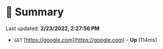 # 📖 Summary
Last updated: **2/23/2022, 2:27:56 PM**

- `GET` [https://google.com](https://google.com) - **Up** (114ms)
